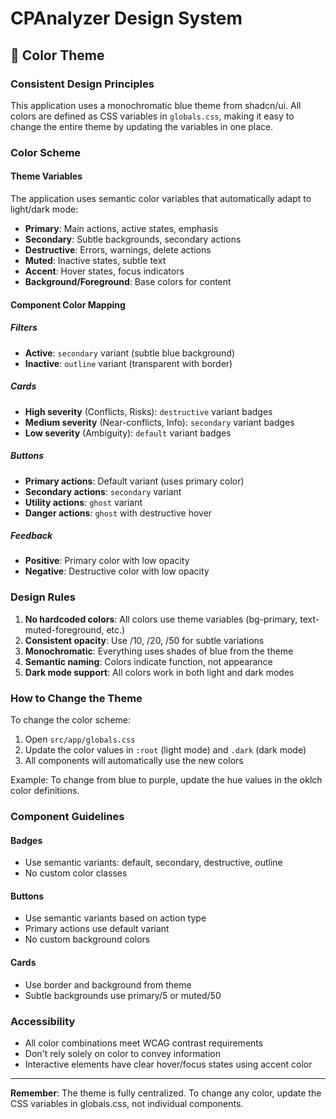 # CPAnalyzer Design System

## 🎨 Color Theme

### Consistent Design Principles

This application uses a monochromatic blue theme from shadcn/ui. All colors are defined as CSS variables in `globals.css`, making it easy to change the entire theme by updating the variables in one place.

### Color Scheme

#### Theme Variables
The application uses semantic color variables that automatically adapt to light/dark mode:

- **Primary**: Main actions, active states, emphasis
- **Secondary**: Subtle backgrounds, secondary actions
- **Destructive**: Errors, warnings, delete actions
- **Muted**: Inactive states, subtle text
- **Accent**: Hover states, focus indicators
- **Background/Foreground**: Base colors for content

#### Component Color Mapping

##### Filters
- **Active**: `secondary` variant (subtle blue background)
- **Inactive**: `outline` variant (transparent with border)

##### Cards
- **High severity** (Conflicts, Risks): `destructive` variant badges
- **Medium severity** (Near-conflicts, Info): `secondary` variant badges
- **Low severity** (Ambiguity): `default` variant badges

##### Buttons
- **Primary actions**: Default variant (uses primary color)
- **Secondary actions**: `secondary` variant
- **Utility actions**: `ghost` variant
- **Danger actions**: `ghost` with destructive hover

##### Feedback
- **Positive**: Primary color with low opacity
- **Negative**: Destructive color with low opacity

### Design Rules

1. **No hardcoded colors**: All colors use theme variables (bg-primary, text-muted-foreground, etc.)
2. **Consistent opacity**: Use /10, /20, /50 for subtle variations
3. **Monochromatic**: Everything uses shades of blue from the theme
4. **Semantic naming**: Colors indicate function, not appearance
5. **Dark mode support**: All colors work in both light and dark modes

### How to Change the Theme

To change the color scheme:

1. Open `src/app/globals.css`
2. Update the color values in `:root` (light mode) and `.dark` (dark mode)
3. All components will automatically use the new colors

Example: To change from blue to purple, update the hue values in the oklch color definitions.

### Component Guidelines

#### Badges
- Use semantic variants: default, secondary, destructive, outline
- No custom color classes

#### Buttons
- Use semantic variants based on action type
- Primary actions use default variant
- No custom background colors

#### Cards
- Use border and background from theme
- Subtle backgrounds use primary/5 or muted/50

### Accessibility
- All color combinations meet WCAG contrast requirements
- Don't rely solely on color to convey information
- Interactive elements have clear hover/focus states using accent color

---

**Remember**: The theme is fully centralized. To change any color, update the CSS variables in globals.css, not individual components. 